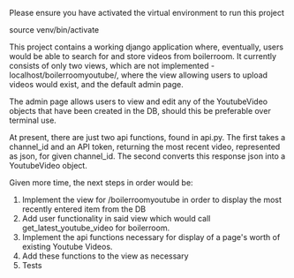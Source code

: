 Please ensure you have activated the virtual environment to run this project

source venv/bin/activate



This project contains a working django application where, eventually, users would be able to search for and store videos from
boilerroom. It currently consists of only two views, which are not implemented - localhost/boilerroomyoutube/, where the 
view allowing users to upload videos would exist, and the default admin page.

The admin page allows users to view and edit any of the YoutubeVideo objects that have been created in the DB, should
this be preferable over terminal use.

At present, there are just two api functions, found in api.py. The first takes a channel_id and an API token, returning the
most recent video, represented as json, for given channel_id. The second converts this response json into a YoutubeVideo object.


Given more time, the next steps in order would be:

1. Implement the view for /boilerroomyoutube in order to display the most recently entered item from the DB
2. Add user functionality in said view which would call get_latest_youtube_video for boilerroom.
3. Implement the api functions necessary for display of a page's worth of existing Youtube Videos.
4. Add these functions to the view as necessary
5. Tests

